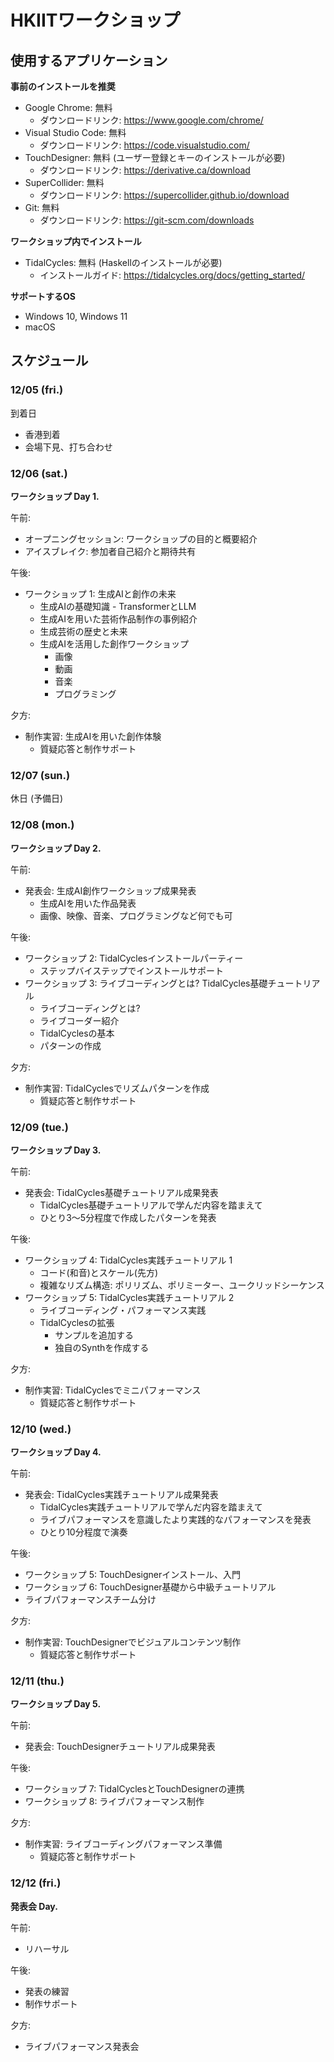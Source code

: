 # HKIITワークショップ

## 使用するアプリケーション

**事前のインストールを推奨**

- Google Chrome: 無料
  - ダウンロードリンク: https://www.google.com/chrome/
- Visual Studio Code: 無料
  - ダウンロードリンク: https://code.visualstudio.com/
- TouchDesigner: 無料 (ユーザー登録とキーのインストールが必要)
  - ダウンロードリンク: https://derivative.ca/download
- SuperCollider: 無料
  - ダウンロードリンク: https://supercollider.github.io/download
- Git: 無料
  - ダウンロードリンク: https://git-scm.com/downloads  

**ワークショップ内でインストール**

- TidalCycles: 無料 (Haskellのインストールが必要)
  - インストールガイド: https://tidalcycles.org/docs/getting_started/

**サポートするOS**

- Windows 10, Windows 11
- macOS

## スケジュール

### 12/05 (fri.)

到着日

- 香港到着
- 会場下見、打ち合わせ

### 12/06 (sat.)

**ワークショップ Day 1.**

午前:
- オープニングセッション: ワークショップの目的と概要紹介
- アイスブレイク: 参加者自己紹介と期待共有

午後:
- ワークショップ 1: 生成AIと創作の未来
  - 生成AIの基礎知識 - TransformerとLLM
  - 生成AIを用いた芸術作品制作の事例紹介
  - 生成芸術の歴史と未来
  - 生成AIを活用した創作ワークショップ
    - 画像
    - 動画
    - 音楽
    - プログラミング

夕方:
- 制作実習: 生成AIを用いた創作体験
  - 質疑応答と制作サポート

### 12/07 (sun.)

休日 (予備日)

### 12/08 (mon.)

**ワークショップ Day 2.**

午前:
- 発表会: 生成AI創作ワークショップ成果発表
  - 生成AIを用いた作品発表
  - 画像、映像、音楽、プログラミングなど何でも可

午後:
- ワークショップ 2: TidalCyclesインストールパーティー
  - ステップバイステップでインストールサポート
- ワークショップ 3: ライブコーディングとは? TidalCycles基礎チュートリアル
  - ライブコーディングとは?
  - ライブコーダー紹介
  - TidalCyclesの基本
  - パターンの作成

夕方:
- 制作実習: TidalCyclesでリズムパターンを作成
  - 質疑応答と制作サポート

### 12/09 (tue.)

**ワークショップ Day 3.**

午前:
- 発表会: TidalCycles基礎チュートリアル成果発表
  - TidalCycles基礎チュートリアルで学んだ内容を踏まえて
  - ひとり3〜5分程度で作成したパターンを発表

午後:
- ワークショップ 4: TidalCycles実践チュートリアル 1
  - コード(和音)とスケール(先方)
  - 複雑なリズム構造: ポリリズム、ポリミーター、ユークリッドシーケンス
- ワークショップ 5: TidalCycles実践チュートリアル 2
  - ライブコーディング・パフォーマンス実践
  - TidalCyclesの拡張
    - サンプルを追加する
    - 独自のSynthを作成する

夕方:
- 制作実習: TidalCyclesでミニパフォーマンス
  - 質疑応答と制作サポート

### 12/10 (wed.)

**ワークショップ Day 4.**

午前:
- 発表会: TidalCycles実践チュートリアル成果発表
  - TidalCycles実践チュートリアルで学んだ内容を踏まえて
  - ライブパフォーマンスを意識したより実践的なパフォーマンスを発表
  - ひとり10分程度で演奏

午後:
- ワークショップ 5: TouchDesignerインストール、入門
- ワークショップ 6: TouchDesigner基礎から中級チュートリアル
- ライブパフォーマンスチーム分け

夕方:
- 制作実習: TouchDesignerでビジュアルコンテンツ制作
  - 質疑応答と制作サポート


### 12/11 (thu.)

**ワークショップ Day 5.**

午前:
- 発表会: TouchDesignerチュートリアル成果発表

午後:
- ワークショップ 7: TidalCyclesとTouchDesignerの連携
- ワークショップ 8: ライブパフォーマンス制作

夕方:
- 制作実習: ライブコーディングパフォーマンス準備
  - 質疑応答と制作サポート


### 12/12 (fri.)

**発表会 Day.**

午前:
- リハーサル

午後:
- 発表の練習
- 制作サポート

夕方:
- ライブパフォーマンス発表会

